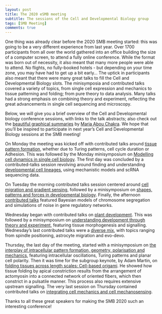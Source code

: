 ```yaml
---
layout: post
title: The 2020 eSMB meeting
subtitle: The sessions of the Cell and Developmental Biology group
tags: [SMB Meeting]
comments: true
---
```


One thing was already clear before the 2020 SMB meeting started: this was going to be a very different experience from last year. Over 1700 participants from all over the world gathered into an office building the size of a computer screen, to attend a fully online conference. While the format was born out of necessity, it also meant that many more people were able to attend. No flights, no fully-booked hotels - but depending on your time zone, you may have had to get up a bit early…
The uptick in participants also meant that there were many great talks to fill the Cell and Developmental Biology slots. The minisymposia and contributed talks covered a variety of topics, from single cell expression and mechanics to tissue patterning and folding; from pure theory to data analysis. Many talks had a strong emphasis on combining theory and experiment, reflecting the great advancements in single cell sequencing and microscopy.

Below, we will give you a brief overview of the Cell and Developmental biology conference sessions, with links to the talk abstracts; also check out the [beautiful graphical summaries](https://smb-celldevbio.github.io/2020-11-28-SMB2020/) by [Maria Abou Chakra](http://individual.utoronto.ca/abouchakra/). We hope that you’ll be inspired to participate in next year’s Cell and Developmental Biology sessions at the SMB meeting!

On Monday the meeting was kicked off with contributed talks around [tissue pattern formation](/uploads/abstracts_smb2020/monday_ct1.md), whether due to Turing patterns, cell cycle duration or Adhesion. 
This was followed by the Monday minisymposium on [Modelling cell dynamics in single cell biology](/uploads/abstracts_smb2020/monday_ms.md). The first day was concluded by a contributed-talks session revolving around finding and understanding [developmental cell lineages](/uploads/abstracts_smb2020/monday_ct2.md), using mechanistic models and scRNA sequencing data.

On Tuesday the morning contributed talks session centered around [cell migration and gradient sensing](/uploads/abstracts_smb2020/tuesday_ct1.md), followed by a minisymposium on [shapes, patterns and forces in developmental biology](/uploads/abstracts_smb2020/tuesday_ms.md). Finally, the afternoon [contributed talks](/uploads/abstracts_smb2020/tuesday_ct2.md) featured Bayesian models of chromosome segregation and simulations of noise in gene regulatory networks.

Wednesday began with contributed talks on [plant development](/uploads/abstracts_smb2020/wednesday_ct1.md). This was followed by a minisymposium on [understanding development through theory and experiment](/uploads/abstracts_smb2020/wednesday_ms.md), featuring tissue morphogenesis and signalling. Wednesday’s last contributed talks were a [diverse mix](/uploads/abstracts_smb2020/wednesday_ct2.md), with topics ranging from spindle positioning, astrocyte migration and evo-devo. 

Thursday, the last day of the meeting, started with a minisymposium on [the interplay of intracellular pattern formation, geometry, polarisation and mechanics](/uploads/abstracts_smb2020/thursday_ms.md), featuring intracellular oscillations, Turing patterns and planar cell polarity. Then it was time for the subgroup keynote, by Adam Martin, on [folding tissues across length scales: Cell-based origami](/uploads/abstracts_smb2020/keynote.md). He showed how tissue folding by apical constriction results from the arrangement of actomyosin into a connected network of oriented fibers, which then constrict in a pulsatile manner. This process also requires extensive upstream signalling. The very last session on Thursday contained contributed talks on [integrating cell mechanics and cell mechanosensing](/uploads/abstracts_smb2020/thursday_ct.md).

Thanks to all these great speakers for making the SMB 2020 such an interesting conference!

